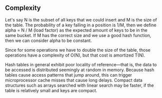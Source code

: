 ## Complexity

Let's say N is the subset of all keys that we could insert and M is the size of the table. The probability of a key falling in a position is 1/M, then we define alpha = N / M (load factor) as the expected amount of keys to be in the same bucket. If M has the correct size and we use a good hash function, then we can consider alpha to be constant.

Since for some operations we have to double the size of the table, those operations have a complexity of O(N), but that cost is amortized T(N).

Hash tables in general exhibit poor locality of reference—that is, the data to be accessed is distributed seemingly at random in memory. Because hash tables cause access patterns that jump around, this can trigger microprocessor cache misses that cause long delays. Compact data structures such as arrays searched with linear search may be faster, if the table is relatively small and keys are compact.
